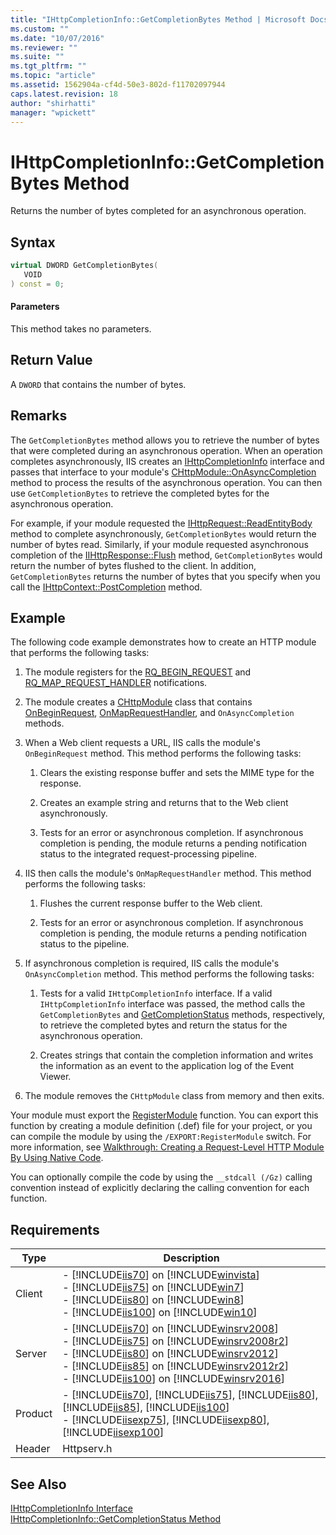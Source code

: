 ```yaml
---
title: "IHttpCompletionInfo::GetCompletionBytes Method | Microsoft Docs"
ms.custom: ""
ms.date: "10/07/2016"
ms.reviewer: ""
ms.suite: ""
ms.tgt_pltfrm: ""
ms.topic: "article"
ms.assetid: 1562904a-cf4d-50e3-802d-f11702097944
caps.latest.revision: 18
author: "shirhatti"
manager: "wpickett"
---
```

# IHttpCompletionInfo::GetCompletionBytes Method
Returns the number of bytes completed for an asynchronous operation.  
  
## Syntax  
  
```cpp  
virtual DWORD GetCompletionBytes(  
   VOID  
) const = 0;  
```  
  
#### Parameters  
 This method takes no parameters.  
  
## Return Value  
 A `DWORD` that contains the number of bytes.  
  
## Remarks  
 The `GetCompletionBytes` method allows you to retrieve the number of bytes that were completed during an asynchronous operation. When an operation completes asynchronously, IIS creates an [IHttpCompletionInfo](../../../webdevelopment-reference\native-code-api\webdev-native-api-reference/ihttpcompletioninfo-interface.md) interface and passes that interface to your module's [CHttpModule::OnAsyncCompletion](../../../webdevelopment-reference\native-code-api\webdev-native-api-reference/chttpmodule-onasynccompletion-method.md) method to process the results of the asynchronous operation. You can then use `GetCompletionBytes` to retrieve the completed bytes for the asynchronous operation.  
  
 For example, if your module requested the [IHttpRequest::ReadEntityBody](../../../webdevelopment-reference\native-code-api\webdev-native-api-reference/ihttprequest-readentitybody-method.md) method to complete asynchronously, `GetCompletionBytes` would return the number of bytes read. Similarly, if your module requested asynchronous completion of the [IIHttpResponse::Flush](../../../webdevelopment-reference\native-code-api\webdev-native-api-reference/ihttpresponse-flush-method.md) method, `GetCompletionBytes` would return the number of bytes flushed to the client. In addition, `GetCompletionBytes` returns the number of bytes that you specify when you call the [IHttpContext::PostCompletion](../../../webdevelopment-reference\native-code-api\webdev-native-api-reference/ihttpcontext-postcompletion-method.md) method.  
  
## Example  
 The following code example demonstrates how to create an HTTP module that performs the following tasks:  
  
1.  The module registers for the [RQ_BEGIN_REQUEST](../../../webdevelopment-reference\native-code-api\webdev-native-api-reference/request-processing-constants.md) and [RQ_MAP_REQUEST_HANDLER](../../../webdevelopment-reference\native-code-api\webdev-native-api-reference/request-processing-constants.md) notifications.  
  
2.  The module creates a [CHttpModule](../../../webdevelopment-reference\native-code-api\webdev-native-api-reference/chttpmodule-class.md) class that contains [OnBeginRequest](../../../webdevelopment-reference\native-code-api\webdev-native-api-reference/chttpmodule-onbeginrequest-method.md), [OnMapRequestHandler](../../../webdevelopment-reference\native-code-api\webdev-native-api-reference/chttpmodule-onmaprequesthandler-method.md), and `OnAsyncCompletion` methods.  
  
3.  When a Web client requests a URL, IIS calls the module's `OnBeginRequest` method. This method performs the following tasks:  
  
    1.  Clears the existing response buffer and sets the MIME type for the response.  
  
    2.  Creates an example string and returns that to the Web client asynchronously.  
  
    3.  Tests for an error or asynchronous completion. If asynchronous completion is pending, the module returns a pending notification status to the integrated request-processing pipeline.  
  
4.  IIS then calls the module's `OnMapRequestHandler` method. This method performs the following tasks:  
  
    1.  Flushes the current response buffer to the Web client.  
  
    2.  Tests for an error or asynchronous completion. If asynchronous completion is pending, the module returns a pending notification status to the pipeline.  
  
5.  If asynchronous completion is required, IIS calls the module's `OnAsyncCompletion` method. This method performs the following tasks:  
  
    1.  Tests for a valid `IHttpCompletionInfo` interface. If a valid `IHttpCompletionInfo` interface was passed, the method calls the `GetCompletionBytes` and [GetCompletionStatus](../../../webdevelopment-reference\native-code-api\webdev-native-api-reference/ihttpcompletioninfo-getcompletionstatus-method.md) methods, respectively, to retrieve the completed bytes and return the status for the asynchronous operation.  
  
    2.  Creates strings that contain the completion information and writes the information as an event to the application log of the Event Viewer.  
  
6.  The module removes the `CHttpModule` class from memory and then exits.  
  
<!-- TODO: review snippet reference  [!CODE [IHttpCompletionInfoIHttpCompletionInfo#1](IHttpCompletionInfoIHttpCompletionInfo#1)]  -->  
  
 Your module must export the [RegisterModule](../../../webdevelopment-reference\native-code-api\webdev-native-api-reference/pfn-registermodule-function.md) function. You can export this function by creating a module definition (.def) file for your project, or you can compile the module by using the `/EXPORT:RegisterModule` switch. For more information, see [Walkthrough: Creating a Request-Level HTTP Module By Using Native Code](../../../webdevelopment-reference\native-code-development-overview\native-code-dev-overview/walkthrough-creating-a-request-level-http-module-by-using-native-code.md).  
  
 You can optionally compile the code by using the `__stdcall (/Gz)` calling convention instead of explicitly declaring the calling convention for each function.  
  
## Requirements  
  
|Type|Description|  
|----------|-----------------|  
|Client|-   [!INCLUDE[iis70](../../../wmi-provider/includes/iis70-md.md)] on [!INCLUDE[winvista](../../../wmi-provider/includes/winvista-md.md)]<br />-   [!INCLUDE[iis75](../../../wmi-provider/includes/iis75-md.md)] on [!INCLUDE[win7](../../../wmi-provider/includes/win7-md.md)]<br />-   [!INCLUDE[iis80](../../../wmi-provider/includes/iis80-md.md)] on [!INCLUDE[win8](../../../wmi-provider/includes/win8-md.md)]<br />-   [!INCLUDE[iis100](../../../wmi-provider/includes/iis100-md.md)] on [!INCLUDE[win10](../../../wmi-provider/includes/win10-md.md)]|  
|Server|-   [!INCLUDE[iis70](../../../wmi-provider/includes/iis70-md.md)] on [!INCLUDE[winsrv2008](../../../wmi-provider/includes/winsrv2008-md.md)]<br />-   [!INCLUDE[iis75](../../../wmi-provider/includes/iis75-md.md)] on [!INCLUDE[winsrv2008r2](../../../wmi-provider/includes/winsrv2008r2-md.md)]<br />-   [!INCLUDE[iis80](../../../wmi-provider/includes/iis80-md.md)] on [!INCLUDE[winsrv2012](../../../wmi-provider/includes/winsrv2012-md.md)]<br />-   [!INCLUDE[iis85](../../../wmi-provider/includes/iis85-md.md)] on [!INCLUDE[winsrv2012r2](../../../wmi-provider/includes/winsrv2012r2-md.md)]<br />-   [!INCLUDE[iis100](../../../wmi-provider/includes/iis100-md.md)] on [!INCLUDE[winsrv2016](../../../wmi-provider/includes/winsrv2016-md.md)]|  
|Product|-   [!INCLUDE[iis70](../../../wmi-provider/includes/iis70-md.md)], [!INCLUDE[iis75](../../../wmi-provider/includes/iis75-md.md)], [!INCLUDE[iis80](../../../wmi-provider/includes/iis80-md.md)], [!INCLUDE[iis85](../../../wmi-provider/includes/iis85-md.md)], [!INCLUDE[iis100](../../../wmi-provider/includes/iis100-md.md)]<br />-   [!INCLUDE[iisexp75](../../../webdevelopment-reference\native-code-api\webdev-native-api-reference/includes/iisexp75-md.md)], [!INCLUDE[iisexp80](../../../webdevelopment-reference\native-code-api\webdev-native-api-reference/includes/iisexp80-md.md)], [!INCLUDE[iisexp100](../../../webdevelopment-reference\native-code-api\webdev-native-api-reference/includes/iisexp100-md.md)]|  
|Header|Httpserv.h|  
  
## See Also  
 [IHttpCompletionInfo Interface](../../../webdevelopment-reference\native-code-api\webdev-native-api-reference/ihttpcompletioninfo-interface.md)   
 [IHttpCompletionInfo::GetCompletionStatus Method](../../../webdevelopment-reference\native-code-api\webdev-native-api-reference/ihttpcompletioninfo-getcompletionstatus-method.md)